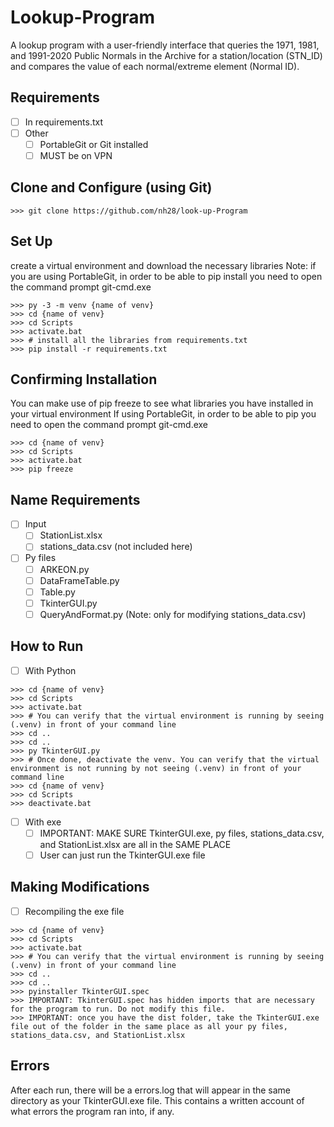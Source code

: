# Lookup-Program
A lookup program with a user-friendly interface that queries the 1971, 1981, and 1991-2020 Public Normals in the Archive for a station/location (STN_ID) and compares the value of each normal/extreme element (Normal ID).

## Requirements

- [ ] In requirements.txt
- [ ] Other
    - [ ] PortableGit or Git installed
    - [ ] MUST be on VPN

## Clone and Configure (using Git)

```
>>> git clone https://github.com/nh28/look-up-Program
```

## Set Up

create a virtual environment and download the necessary libraries
Note: if you are using PortableGit, in order to be able to pip install you need to open the command prompt git-cmd.exe

```
>>> py -3 -m venv {name of venv}
>>> cd {name of venv}
>>> cd Scripts
>>> activate.bat
>>> # install all the libraries from requirements.txt
>>> pip install -r requirements.txt

```

## Confirming Installation
You can make use of pip freeze to see what libraries you have installed in your virtual environment
If using PortableGit, in order to be able to pip you need to open the command prompt git-cmd.exe

```
>>> cd {name of venv}
>>> cd Scripts
>>> activate.bat
>>> pip freeze
```


## Name Requirements
- [ ] Input
	- [ ] StationList.xlsx
    - [ ] stations_data.csv (not included here)
- [ ] Py files
	- [ ] ARKEON.py
	- [ ] DataFrameTable.py
    - [ ] Table.py
    - [ ] TkinterGUI.py
    - [ ] QueryAndFormat.py (Note: only for modifying stations_data.csv)

## How to Run
- [ ] With Python
```
>>> cd {name of venv}
>>> cd Scripts
>>> activate.bat
>>> # You can verify that the virtual environment is running by seeing (.venv) in front of your command line
>>> cd ..
>>> cd ..
>>> py TkinterGUI.py
>>> # Once done, deactivate the venv. You can verify that the virtual environment is not running by not seeing (.venv) in front of your command line
>>> cd {name of venv}
>>> cd Scripts
>>> deactivate.bat
```
- [ ] With exe
    - [ ] IMPORTANT: MAKE SURE TkinterGUI.exe, py files, stations_data.csv, and StationList.xlsx are all in the SAME PLACE
    - [ ] User can just run the TkinterGUI.exe file

## Making Modifications
- [ ] Recompiling the exe file    
        
```
>>> cd {name of venv}
>>> cd Scripts
>>> activate.bat
>>> # You can verify that the virtual environment is running by seeing (.venv) in front of your command line
>>> cd ..
>>> cd ..
>>> pyinstaller TkinterGUI.spec 
>>> IMPORTANT: TkinterGUI.spec has hidden imports that are necessary for the program to run. Do not modify this file.
>>> IMPORTANT: once you have the dist folder, take the TkinterGUI.exe file out of the folder in the same place as all your py files, stations_data.csv, and StationList.xlsx
```

## Errors
After each run, there will be a errors.log that will appear in the same directory as your TkinterGUI.exe file. This contains a written account of what errors the program ran into, if any.
